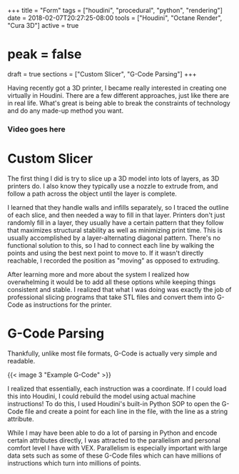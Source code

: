 +++
title = "Form"
tags = ["houdini", "procedural", "python", "rendering"]
date = 2018-02-07T20:27:25-08:00
tools = ["Houdini", "Octane Render", "Cura 3D"]
active = true
# peak = false
draft = true
sections = ["Custom Slicer", "G-Code Parsing"]
+++

Having recently got a 3D printer, I became really interested in creating one virtually in Houdini. There are a few different approaches, just like there are in real life. What's great is being able to break the constraints of technology and do any made-up method you want.

### Video goes here

# Custom Slicer
The first thing I did is try to slice up a 3D model into lots of layers, as 3D printers do. I also know they typically use a nozzle to extrude from, and follow a path across the object until the layer is complete.

I learned that they handle walls and infills separately, so I traced the outline of each slice, and then needed a way to fill in that layer. Printers don't just randomly fill in a layer, they usually have a certain pattern that they follow that maximizes structural stability as well as minimizing print time. This is usually accomplished by a layer-alternating diagonal pattern. There's no functional solution to this, so I had to connect each line by walking the points and using the best next point to move to. If it wasn't directly reachable, I recorded the position as "moving" as opposed to extruding.

After learning more and more about the system I realized how overwhelming it would be to add all these options while keeping things consistent and stable. I realized that what I was doing was exactly the job of professional slicing programs that take STL files and convert them into G-Code as instructions for the printer.

# G-Code Parsing
Thankfully, unlike most file formats, G-Code is actually very simple and readable.

{{< image 3 "Example G-Code" >}}

I realized that essentially, each instruction was a coordinate. If I could load this into Houdini, I could rebuild the model using actual machine instructions! To do this, I used Houdini's built-in Python SOP to open the G-Code file and create a point for each line in the file, with the line as a string attribute.

While I may have been able to do a lot of parsing in Python and encode certain attributes directly, I was attracted to the parallelism and personal comfort level I have with VEX. Parallelism is especially important with large data sets such as some of these G-Code files which can have millions of instructions which turn into millions of points.
